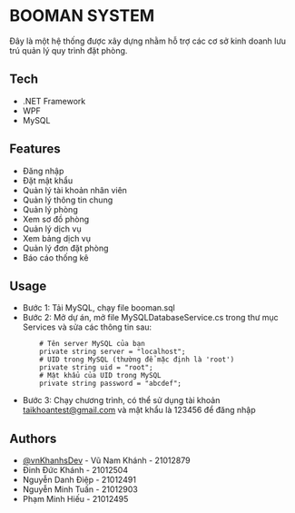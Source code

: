 
# BOOMAN SYSTEM

Đây là một hệ thống được xây dựng nhằm hỗ trợ các cơ sở kinh doanh lưu trú quản lý quy trình đặt phòng.



## Tech

* .NET Framework
* WPF
* MySQL


## Features

- Đăng nhập
- Đặt mật khẩu
- Quản lý tài khoản nhân viên
- Quản lý thông tin chung
- Quản lý phòng
- Xem sơ đồ phòng
- Quản lý dịch vụ
- Xem bảng dịch vụ
- Quản lý đơn đặt phòng
- Báo cáo thống kê


## Usage
* Bước 1: Tải MySQL, chạy file booman.sql
* Bước 2: Mở dự án, mở file MySQLDatabaseService.cs trong thư mục Services và sửa các thông tin sau:
    ```net
        # Tên server MySQL của bạn
        private string server = "localhost";
        # UID trong MySQL (thường để mặc định là 'root')
        private string uid = "root";
        # Mật khẩu của UID trong MySQL
        private string password = "abcdef";
    ```
* Bước 3: Chạy chương trình, có thể sử dụng tài khoản taikhoantest@gmail.com và mật khẩu là 123456 để đăng nhập
## Authors

- [@vnKhanhsDev](https://github.com/vnKhanhsDev) - Vũ Nam Khánh - 21012879
- Đinh Đức Khánh - 21012504
- Nguyễn Danh Điệp - 21012491
- Nguyễn Minh Tuấn - 21012903
- Phạm Minh Hiếu - 21012495


